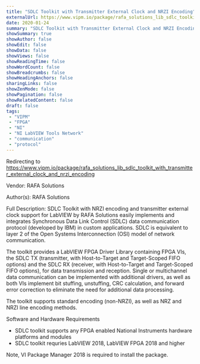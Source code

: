 ```yaml
---
title: "SDLC Toolkit with Transmitter External Clock and NRZI Encoding"
externalUrl: https://www.vipm.io/package/rafa_solutions_lib_sdlc_toolkit_with_transmitter_external_clock_and_nrzi_encoding
date: 2020-01-24
summary: "SDLC Toolkit with Transmitter External Clock and NRZI Encoding for LabVIEW"
showSummary: true
showAuthor: false
showEdit: false
showData: false
showViews: false
showReadingTime: false
showWordCount: false
showBreadcrumbs: false
showHeadingAnchors: false
sharingLinks: false
showZenMode: false
showPagination: false
showRelatedContent: false
draft: false
tags:
 - "VIPM"
 - "FPGA"
 - "NI"
 - "NI LabVIEW Tools Network"
 - "communication"
 - "protocol"
---
```


Redirecting to https://www.vipm.io/package/rafa_solutions_lib_sdlc_toolkit_with_transmitter_external_clock_and_nrzi_encoding

Vendor: RAFA Solutions

Author(s): RAFA Solutions
 
Full Description:
SDLC Toolkit with NRZI encoding and transmitter external clock support for LabVIEW by RAFA Solutions easily implements and integrates Synchronous Data Link Control (SDLC) data communication protocol (developed by IBM) in custom applications. SDLC is equivalent to layer 2 of the Open Systems Interconnection (OSI) model of network communication. 

The toolkit provides a LabVIEW FPGA Driver Library containing FPGA VIs, the SDLC TX (transmitter, with Host-to-Target and Target-Scoped FIFO options) and the SDLC RX (receiver, with Host-to-Target and Target-Scoped FIFO options), for data transmission and reception. Single or multichannel data communication can be implemented with additional drivers, as well as both VIs implement bit stuffing, unstuffing, CRC calculation, and forward error correction to eliminate the need for additional data processing.

The toolkit supports standard encoding (non-NRZI), as well as NRZ and NRZI line encoding methods.

Software and Hardware Requirements

- SDLC toolkit supports any FPGA enabled National Instruments hardware platforms and modules 
- SDLC toolkit requries LabVIEW 2018, LabVIEW FPGA 2018 and higher 

Note, VI Package Manager 2018 is required to install the package.